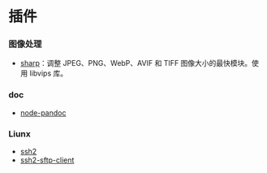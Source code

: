 # 插件

### 图像处理

- [sharp](https://github.com/lovell/sharp)：调整 JPEG、PNG、WebP、AVIF 和 TIFF 图像大小的最快模块。使用 libvips 库。

### doc

- [node-pandoc](https://github.com/eshinn/node-pandoc)

### Liunx

- [ssh2](https://github.com/mscdex/ssh2)
- [ssh2-sftp-client](https://github.com/theophilusx/ssh2-sftp-client)
